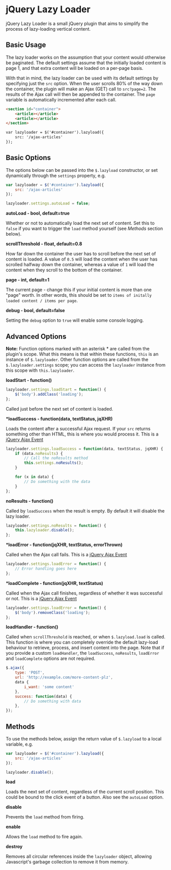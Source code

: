 jQuery Lazy Loader
===============

jQuery Lazy Loader is a small jQuery plugin that aims to simplify the process of lazy-loading vertical content.

## Basic Usage

The lazy loader works on the assumption that your content would otherwise be paginated. The default settings assume that the initially loaded content is page 1, and that extra content will be loaded on a per-page basis.

With that in mind, the lazy loader can be used with its default settings by specifying just the `src` option. When the user scrolls 80% of the way down the container, the plugin will make an Ajax (GET) call to `src?page=2`. The results of the Ajax call will then be appended to the container. The `page` variable is automatically incremented after each call.

```html
<section id="container">
    <article></article>
    <article></article>
</section>

var lazyloader = $('#container').lazyload({
    src: '/ajax-articles'
});
```

## Basic Options

The options below can be passed into the `$.lazyload` constructor, or set dynamically through the `settings` property, e.g.

```javascript
var lazyloader = $('#container').lazyload({
    src: '/ajax-articles'
});

lazyloader.settings.autoLoad = false;
```

**autoLoad - bool, default=true**

Whether or not to automatically load the next set of content. Set this to `false` if you want to trigger the `load` method yourself (see *Methods* section below).

**scrollThreshold - float, default=0.8**

How far down the container the user has to scroll before the next set of content is loaded. A value of `0.5` will load the content when the user has scrolled halfway down the container, whereas a value of `1` will load the content when they scroll to the bottom of the container.

**page - int, default=1**

The current page - change this if your initial content is more than one "page" worth. In other words, this should be set to `items of initally loaded content / items per page`.

**debug - bool, default=false**

Setting the `debug` option to `true` will enable some console logging.

## Advanced Options

**Note:** Function options marked with an asterisk \* are called from the plugin's scope. What this means is that within these functions, `this` is an instance of `$.lazyloader`. Other function options are called from the `$.lazyloader.settings` scope; you can access the `lazyloader` instance from this scope with `this.lazyloader`.

**loadStart - function()**

```javascript
lazyloader.settings.loadStart = function() {
	$('body').addClass('loading');
};
```

Called just before the next set of content is loaded.

**\*loadSuccess - function(data, textStatus, jqXHR)**

Loads the content after a successful Ajax request. If your `src` returns something other than HTML, this is where you would process it. This is a [jQuery Ajax Event](http://docs.jquery.com/Ajax_Events)

```javascript
lazyloader.settings.loadSuccess = function(data, textStatus, jqXHR) {
	if (data.noResults) {
		// Call the noResults method
		this.settings.noResults();
	}

	for (x in data) {
		// Do something with the data
	}
};
```

**noResults - function()**

Called by `loadSuccess` when the result is empty. By default it will disable the lazy loader.

```javascript
lazyloader.settings.noResults = function() {
	this.lazyloader.disable();
};
```

**\*loadError - function(jqXHR, textStatus, errorThrown)**

Called when the Ajax call fails. This is a [jQuery Ajax Event](http://docs.jquery.com/Ajax_Events)

```javascript
lazyloader.settings.loadError = function() {
	// Error handling goes here
};
```

**\*loadComplete - function(jqXHR, textStatus)**

Called when the Ajax call finishes, regardless of whether it was successful or not. This is a [jQuery Ajax Event](http://docs.jquery.com/Ajax_Events)

```javascript
lazyloader.settings.loadError = function() {
	$('body').removeClass('loading');
};
```

**loadHandler - function()**

Called when `scrollThreshold` is reached, or when `$.lazyload.load` is called. This function is where you can completely override the default lazy-load behaviour to retrieve, process, and insert content into the page. Note that if you provide a custom `loadHandler`, the `loadSuccess`, `noResults`, `loadError` and `loadComplete` options are not required.

```javascript
$.ajax({
    type: 'POST',
    url: 'http://example.com/more-content-plz',
    data {
    	i_want: 'some content'
	},
    success: function(data) {
    	// Do something with data
    },
});
```

## Methods

To use the methods below, assign the return value of `$.lazyload` to a local variable, e.g.

```javascript
var lazyloader = $('#container').lazyload({
    src: '/ajax-articles'
});

lazyloader.disable();
```

**load**

Loads the next set of content, regardless of the current scroll position. This could be bound to the click event of a button. Also see the `autoLoad` option.

**disable**

Prevents the `load` method from firing.

**enable**

Allows the `load` method to fire again.

**destroy**

Removes all circular references inside the `lazyloader` object, allowing Javascript's garbage collection to remove it from memory.